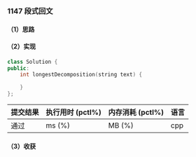 ### 1147 段式回文

#### （1）思路

#### （2）实现

```cpp
class Solution {
public:
    int longestDecomposition(string text) {

    }
};
```

| 提交结果 | 执行用时 (pctl%) | 内存消耗 (pctl%) | 语言 |
|:---------|:-----------------|:-----------------|:-----|
| 通过     |  ms (%)   |  MB (%)  | cpp  |

#### （3）收获
